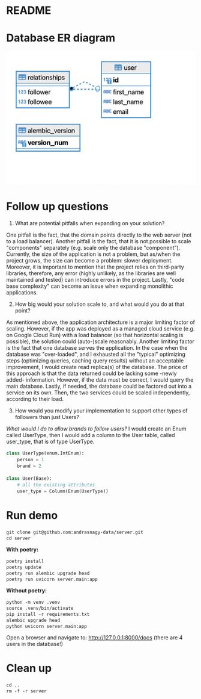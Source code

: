# README

# Database ER diagram
![image](docs/images/ER_diagram.png)

# Follow up questions
1. What are potential pitfalls when expanding on your solution?

One pitfall is the fact, that the domain points directly to the web server (not to a load balancer). Another pitfall is the fact, that it is not possible to scale "components" separately (e.g. scale only the database "component"). Currently, the size of the application is not a problem, but as/when the project grows, the size can become a problem: slower deployment. Moreover, it is important to mention that the project relies on third-party libraries, therefore, any error (highly unlikely, as the libraries are well maintained and tested) can introduce errors in the project. Lastly, "code base complexity" can become an issue when expanding monolithic applications.

2. How big would your solution scale to, and what would you do at that point?

As mentioned above, the application architecture is a major limiting factor of scaling. However, if the app was deployed as a managed cloud service (e.g. on Google Cloud Run) with a load balancer (so that horizontal scaling is possible), the solution could (auto-)scale reasonably. Another limiting factor is the fact that one database serves the application. In the case when the database was "over-loaded", and I exhausted all the "typical" optimizing steps (optimizing queries, caching query results) without an acceptable improvement, I would create read replica(s) of the database. The price of this approach is that the data returned could be lacking some -newly added- information. However, if the data must be correct, I would query the main database.
Lastly, if needed, the database could be factored out into a service on its own. Then, the two services could be scaled independently, according to their load.

3. How would you modify your implementation to support other types of followers than just Users?

*What would I do to allow brands to follow users?* I would create an Enum called UserType, then I would add a column to the User table, called user_type, that is of type UserType.
```python
class UserType(enum.IntEnum):
    person = 1
    brand = 2

class User(Base):
    # all the existing attributes
    user_type = Column(Enum(UserType))
```


# Run demo
```console
git clone git@github.com:andrasnagy-data/server.git
cd server
```

**With poetry:**
```console
poetry install
poetry update
poetry run alembic upgrade head
poetry run uvicorn server.main:app
```

**Without poetry:**
```console
python -m venv .venv
source .venv/bin/activate
pip install -r requirements.txt
alembic upgrade head
python uvicorn server.main:app
```

Open a browser and navigate to: http://127.0.0.1:8000/docs (there are 4 users in the database!)

# Clean up
```console
cd ..
rm -f -r server
```

